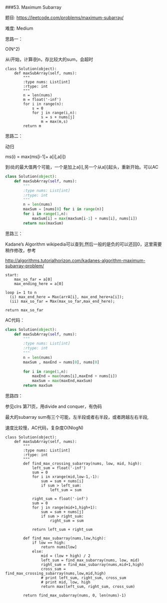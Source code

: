 ###53. Maximum Subarray

题目:
<https://leetcode.com/problems/maximum-subarray/>


难度:
Medium


思路一：

O(N^2)

从i开始，计算i到n，存比较大的sum，会超时

```
class Solution(object):
	def maxSubArray(self, nums):
	    """
	    :type nums: List[int]
	    :rtype: int
	    """
	    n = len(nums)
	    m = float('-inf')
	    for i in range(n):
	    	s = 0
	    	for j in range(i,n):
	    		s = s + nums[j]
	    		m = max(m,s)
	    return m 
```

思路二：

动归

ms(i) = max(ms[i-1]+ a[i],a[i])

到i处的最大值两个可能，一个是加上a[i],另一个从a[i]起头，重新开始。可以AC

```python
class Solution(object):
    def maxSubArray(self, nums):
        """
        :type nums: List[int]
        :rtype: int
        """
        n = len(nums)
        maxSum = [nums[0] for i in range(n)]
        for i in range(1,n):
        	maxSum[i] = max(maxSum[i-1] + nums[i], nums[i])
        return max(maxSum)
```


思路三：


Kadane’s Algorithm wikipedia可以查到,然后一般的是负的可以还回0，这里需要稍作修改，参考

<http://algorithms.tutorialhorizon.com/kadanes-algorithm-maximum-subarray-problem/>


```
start:
    max_so_far = a[0]
    max_ending_here = a[0]

loop i= 1 to n
  (i) max_end_here = Max(arrA[i], max_end_here+a[i]);
  (ii) max_so_far = Max(max_so_far,max_end_here);

return max_so_far

```

AC代码：

```python
class Solution(object):
    def maxSubArray(self, nums):
        """
        :type nums: List[int]
        :rtype: int
        """
        n = len(nums)
        maxSum , maxEnd = nums[0], nums[0]
        
        for i in range(1,n):
        	maxEnd = max(nums[i],maxEnd + nums[i])
        	maxSum = max(maxEnd,maxSum)
        return maxSum
```


思路四：



参见clrs 第71页，用divide and conquer，有伪码


最大的subarray sum有三个可能，左半段或者右半段，或者跨越左右半段,

速度比较慢，AC代码，复杂度O(NlogN)

```
class Solution(object):
	def maxSubArray(self, nums):
		"""
		:type nums: List[int]
		:rtype: int
		"""
		def find_max_crossing_subarray(nums, low, mid, high):
			left_sum = float('-inf')
			sum = 0
			for i in xrange(mid,low-1,-1):
				sum = sum + nums[i]
				if sum > left_sum:
					left_sum = sum

			right_sum = float('-inf')
			sum = 0
			for j in range(mid+1,high+1):
				sum = sum + nums[j]
				if sum > right_sum:
					right_sum = sum

			return left_sum + right_sum

		def find_max_subarray(nums,low,high):
			if low == high: 
				return nums[low]
			else:
				mid = (low + high) / 2
				left_sum = find_max_subarray(nums, low, mid)
				right_sum = find_max_subarray(nums,mid+1,high)
				cross_sum = find_max_crossing_subarray(nums,low,mid,high)
				# print left_sum, right_sum, cross_sum
				# print mid, low, high
				return max(left_sum, right_sum, cross_sum)

		return find_max_subarray(nums, 0, len(nums)-1)

```

